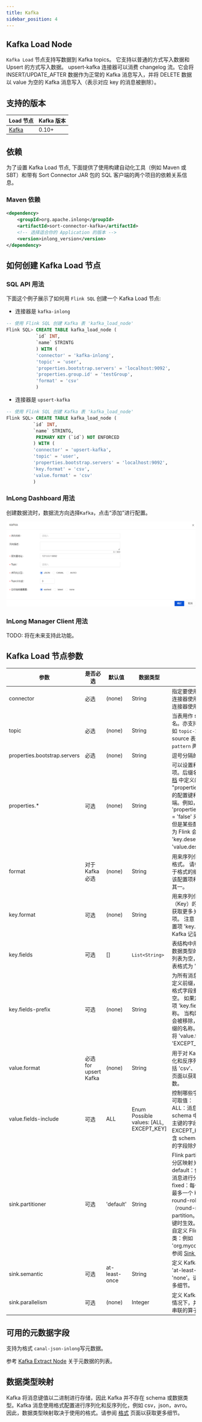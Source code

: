 ```yaml
---
title: Kafka
sidebar_position: 4
---
```


## Kafka Load Node

`Kafka Load` 节点支持写数据到 Kafka topics。 它支持以普通的方式写入数据和 Upsert 的方式写入数据。 upsert-kafka 连接器可以消费 changelog 流。它会将 INSERT/UPDATE_AFTER 数据作为正常的 Kafka 消息写入，并将 DELETE 数据以 value 为空的 Kafka 消息写入（表示对应 key 的消息被删除）。

## 支持的版本

| Load 节点                | Kafka 版本 |                                                                                                                                                                                                                                                                                                                                                                                           
|--------------------------|---------------|
| [Kafka](./kafka.md)      | 0.10+         |  

## 依赖

为了设置 Kafka Load 节点, 下面提供了使用构建自动化工具（例如 Maven 或 SBT）和带有 Sort Connector JAR 包的 SQL 客户端的两个项目的依赖关系信息。

### Maven 依赖

```xml
<dependency>
    <groupId>org.apache.inlong</groupId>
    <artifactId>sort-connector-kafka</artifactId>
    <!-- 选择适合你的 Application 的版本 -->
    <version>inlong_version</version>
</dependency>
```

## 如何创建 Kafka Load 节点

### SQL API 用法

下面这个例子展示了如何用 `Flink SQL` 创建一个 Kafka Load 节点:
* 连接器是 `kafka-inlong`
```sql
-- 使用 Flink SQL 创建 Kafka 表 'kafka_load_node'
Flink SQL> CREATE TABLE kafka_load_node (
           `id` INT,
           `name` STRINTG
           ) WITH (
           'connector' = 'kafka-inlong',
           'topic' = 'user',
           'properties.bootstrap.servers' = 'localhost:9092',
           'properties.group.id' = 'testGroup',
           'format' = 'csv'
           )
```
* 连接器是 `upsert-kafka`
```sql
-- 使用 Flink SQL 创建 Kafka 表 'kafka_load_node'
Flink SQL> CREATE TABLE kafka_load_node (
          `id` INT,
          `name` STRINTG,
           PRIMARY KEY (`id`) NOT ENFORCED
          ) WITH (
          'connector' = 'upsert-kafka',
          'topic' = 'user',
          'properties.bootstrap.servers' = 'localhost:9092',
          'key.format' = 'csv',
          'value.format' = 'csv'
          )   
```
### InLong Dashboard 用法

创建数据流时，数据流方向选择`Kafka`，点击“添加”进行配置。

![Kafka Configuration](img/kafka.png)

### InLong Manager Client 用法

TODO: 将在未来支持此功能。

## Kafka Load 节点参数

| 参数 | 是否必选 | 默认值 | 数据类型 | 描述 |
|---------|----------|---------|------|------------|
| connector | 必选 | (none) | String | 指定要使用的连接器  1. Upsert Kafka 连接器使用： `upsert-kafka`  2. Kafka连接器使用： `kafka-inlong` |
| topic | 必选 | (none) | String | 当表用作 source 时读取数据的 topic 名。亦支持用分号间隔的 topic 列表，如 `topic-1;topic-2`。注意，对 source 表而言，`topic` 和 `topic-pattern` 两个选项只能使用其中一个。 |
| properties.bootstrap.servers | 必选 | (none) | String | 逗号分隔的 Kafka broker 列表。 |
| properties.* | 可选 | (none) | String | 可以设置和传递任意 Kafka 的配置项。后缀名必须匹配在 [Kafka 配置文档](https://kafka.apache.org/documentation/#configuration) 中定义的配置键。Flink 将移除 "properties." 配置键前缀并将变换后的配置键和值传入底层的 Kafka 客户端。例如，你可以通过 'properties.allow.auto.create.topics' = 'false' 来禁用 topic 的自动创建。但是某些配置项不支持进行配置，因为 Flink 会覆盖这些配置，例如 'key.deserializer' 和 'value.deserializer'。 |
| format | 对于 Kafka 必选 | (none) | String | 用来序列化或反序列化 Kafka 消息的格式。 请参阅 [格式](https://nightlies.apache.org/flink/flink-docs-release-1.13/docs/connectors/table/formats/overview/) 页面以获取更多关于格式的细节和相关配置项。 注意：该配置项和 'value.format' 二者必需其一。 |
| key.format | 可选 | (none) | String | 用来序列化和反序列化 Kafka 消息键（Key）的格式。 请参阅 格式 页面以获取更多关于格式的细节和相关配置项。 注意：如果定义了键格式，则配置项 'key.fields' 也是必需的。 否则 Kafka 记录将使用空值作为键。 |
| key.fields | 可选 | [] | `List<String>` | 表结构中用来配置消息键（Key）格式数据类型的字段列表。默认情况下该列表为空，因此消息键没有定义。 列表格式为 'field1;field2'。 |
| key.fields-prefix | 可选 | (none) | String | 为所有消息键（Key）格式字段指定自定义前缀，以避免与消息体（Value）格式字段重名。默认情况下前缀为空。 如果定义了前缀，表结构和配置项 'key.fields' 都需要使用带前缀的名称。 当构建消息键格式字段时，前缀会被移除，消息键格式将会使用无前缀的名称。 请注意该配置项要求必须将 'value.fields-include' 配置为 'EXCEPT_KEY'。 |
| value.format | 必选 for upsert Kafka | (none) | String | 用于对 Kafka 消息中 value 部分序列化和反序列化的格式。支持的格式包括 'csv'、'json'、'avro'。请参考[格式](https://nightlies.apache.org/flink/flink-docs-release-1.13/zh/docs/connectors/table/formats/overview/) 页面以获取更多详细信息和格式参数。 |
| value.fields-include | 可选 | ALL | Enum Possible values: [ALL, EXCEPT_KEY]| 控制哪些字段应该出现在 value 中。可取值：<br/> ALL：消息的 value 部分将包含 schema 中所有的字段，包括定义为主键的字段。<br/> EXCEPT_KEY：记录的 value 部分包含 schema 的所有字段，定义为主键的字段除外。 |
| sink.partitioner | 可选 | 'default' | String | Flink partition 到 Kafka partition 的分区映射关系，可选值有：<br/>default：使用 Kafka 默认的分区器对消息进行分区。<br/>fixed：每个 Flink partition 最终对应最多一个 Kafka partition。<br/>round-robin：Flink partition 按轮循（round-robin）的模式对应到 Kafka partition。只有当未指定消息的消息键时生效。<br/>自定义 FlinkKafkaPartitioner 的子类：例如 'org.mycompany.MyPartitioner'。请参阅 [Sink 分区](https://nightlies.apache.org/flink/flink-docs-release-1.13/zh/docs/connectors/table/kafka/#sink-%E5%88%86%E5%8C%BA) 以获取更多细节。 |
| sink.semantic | 可选 | at-least-once | String | 定义 Kafka sink 的语义。有效值为 'at-least-once'，'exactly-once' 和 'none'。请参阅 [一致性保证](https://nightlies.apache.org/flink/flink-docs-release-1.13/zh/docs/connectors/table/kafka/#%E4%B8%80%E8%87%B4%E6%80%A7%E4%BF%9D%E8%AF%81) 以获取更多细节。 |
| sink.parallelism | 可选 | (none) | Integer | 定义 Kafka sink 算子的并行度。默认情况下，并行度由框架定义为与上游串联的算子相同。 |

## 可用的元数据字段

支持为格式 `canal-json-inlong`写元数据。

参考 [Kafka Extract Node](../extract_node/kafka.md) 关于元数据的列表。

## 数据类型映射

Kafka 将消息键值以二进制进行存储，因此 Kafka 并不存在 schema 或数据类型。Kafka 消息使用格式配置进行序列化和反序列化，例如 csv，json，avro。 因此，数据类型映射取决于使用的格式。请参阅 [格式](https://nightlies.apache.org/flink/flink-docs-release-1.13/zh/docs/connectors/table/formats/overview/) 页面以获取更多细节。
